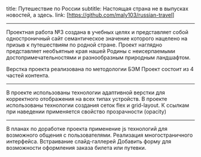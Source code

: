 title: Путешествие по России
subtitle: Настоящая страна не в выпусках новостей, а здесь.
link: [https://github.com/maly103/russian-travel]
___________________________

Проектная работа №3 создана в учебных целях и представляет собой одностроничный
сайт семантическое значение которого нацелено на призыв к путешествиям по родной стране. Проект наглядно представляет необъятные края нашей Родины с неисерпаемыми достопримечательностями и разнообразным природным ландшафтом.

Верстка проекта реализована по методологии БЭМ
Проект состоит из 4 частей контента.

___________________________

В проекте использованы технологии адаптивной верстки для корректного
отображения на всех типах устройств.
В проекте использованы технологии создания сеток flex и grid-layout.
К ссылкам при наведении применяется свойство прозрачности (opacity)

___________________________

В планах по доработке проекта применение js технологий
для возможного общения с пользователями.
Реализация многостраничного интерфейса.
Встраивание слайд-галлерей
Добавить форму для возможности оформления заказа билета или путевки.

